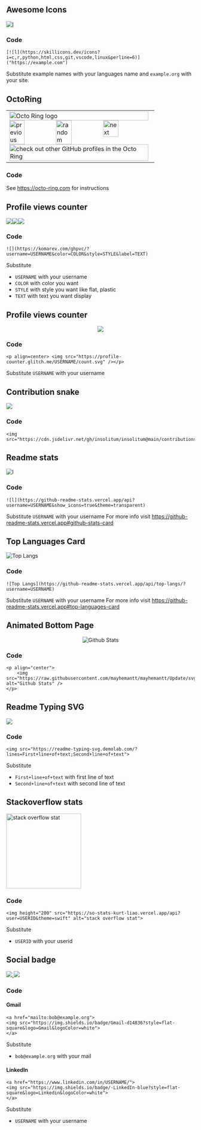 ﻿## Awesome Icons
[![l](https://skillicons.dev/icons?i=c,java,git,vscode,linux&perline=6)]("#")

### Code
    [![l](https://skillicons.dev/icons?i=c,r,python,html,css,git,vscode,linux&perline=6)]("https://example.com")
Substitute example names with your languages name and `example.org` with your site.

## OctoRing
<table><tbody><tr><td><a href="https://octo-ring.com/"><img src="https://octo-ring.com/static/img/widget/top.png" width="99%" alt="Octo Ring logo" align="top"></a><br><a href="https://octo-ring.com/p/cliccato/prev"><img src="https://octo-ring.com/static/img/widget/prev.png" width="33%" alt="previous" align="top" title="previous profile"></a><a href="https://octo-ring.com/p/cliccato/random"><img src="https://octo-ring.com/static/img/widget/random.png" width="33%" alt="random" align="top" title="random profile"></a><a href="https://octo-ring.com/p/cliccato/next"><img src="https://octo-ring.com/static/img/widget/next.png" width="33%" alt="next" align="top" title="next profile"></a><br><a href="https://octo-ring.com/"><img src="https://octo-ring.com/static/img/widget/bottom.png" width="99%" alt="check out other GitHub profiles in the Octo Ring" align="top"></a></td></tr></tbody></table>

### Code
See https://octo-ring.com for instructions

## Profile views counter
![](https://komarev.com/ghpvc/?username=your-github-username&color=green&label=Text)![](https://komarev.com/ghpvc/?username=your-github-username&color=dc143c)![](https://komarev.com/ghpvc/?username=your-github-username&style=flat-square)
### Code
    ![](https://komarev.com/ghpvc/?username=USERNAME&color=COLOR&style=STYLE&label=TEXT)
Substitute
- `USERNAME` with your username
- `COLOR` with color you want
- `STYLE` with style you want like flat, plastic
- `TEXT` with text you want display


## Profile views counter
<p align=center> <img src="https://profile-counter.glitch.me/cliccato/count.svg" /></p>

### Code
    <p align=center> <img src="https://profile-counter.glitch.me/USERNAME/count.svg" /></p>
Substitute `USERNAME` with your username


## Contribution snake
<img src="https://cdn.jsdelivr.net/gh/insolitum/insolitum@main/contributions.svg">

### Code
    <img src="https://cdn.jsdelivr.net/gh/insolitum/insolitum@main/contributions.svg">


## Readme stats
![l](https://github-readme-stats.vercel.app/api?username=anuraghazra&show_icons=true&theme=transparent)

### Code
    ![l](https://github-readme-stats.vercel.app/api?username=USERNAME&show_icons=true&theme=transparent)
Substitute `USERNAME` with your username
For more info visit https://github-readme-stats.vercel.app#github-stats-card

## Top Languages Card
![Top Langs](https://github-readme-stats.vercel.app/api/top-langs/?username=anuraghazra)
### Code
    ![Top Langs](https://github-readme-stats.vercel.app/api/top-langs/?username=USERNAME)
Substitute `USERNAME` with your username
For more info visit https://github-readme-stats.vercel.app#top-languages-card

## Animated Bottom Page
<p align="center">
        <img src="https://raw.githubusercontent.com/mayhemantt/mayhemantt/Update/svg/Bottom.svg" alt="Github Stats" />
</p>

### Code
    <p align="center">
        <img src="https://raw.githubusercontent.com/mayhemantt/mayhemantt/Update/svg/Bottom.svg" alt="Github Stats" />
    </p>

## Readme Typing SVG
<img src="https://readme-typing-svg.demolab.com/?lines=First+line+of+text;Second+line+of+text">

### Code
    <img src="https://readme-typing-svg.demolab.com/?lines=First+line+of+text;Second+line+of+text">
Substitute
- `First+line+of+text` with first line of text
- `Second+line+of+text` with second line of text

## Stackoverflow stats
<img height="200" src="https://so-stats-kurt-liao.vercel.app/api?user=8212847&theme=swift" alt="stack overflow stat">

### Code
    <img height="200" src="https://so-stats-kurt-liao.vercel.app/api?user=USERID&theme=swift" alt="stack overflow stat">
Substitute
- `USERID` with your userid

## Social badge
<div>
<a href="mailto:bob@example.org">
	<img src="https://img.shields.io/badge/Gmail-d14836?style=flat-square&logo=Gmail&logoColor=white">
</a>
<a href="https://www.linkedin.com/in/microsoft/">
	<img src="https://img.shields.io/badge/-LinkedIn-blue?style=flat-square&logo=Linkedin&logoColor=white">
</a>
</div>

### Code
#### Gmail
    <a href="mailto:bob@example.org">
	<img src="https://img.shields.io/badge/Gmail-d14836?style=flat-square&logo=Gmail&logoColor=white">
    </a>
Substitute
- `bob@example.org` with your mail

#### LinkedIn
    <a href="https://www.linkedin.com/in/USERNAME/">
	<img src="https://img.shields.io/badge/-LinkedIn-blue?style=flat-square&logo=Linkedin&logoColor=white">
    </a>
Substitute
- `USERNAME` with your username


